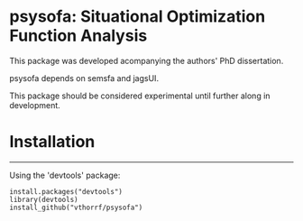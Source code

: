 psysofa: Situational Optimization Function Analysis
=============

This package was developed acompanying the authors' PhD dissertation.

psysofa depends on semsfa and jagsUI.

This package should be considered experimental until further along in development.

# Installation #
---

Using the 'devtools' package:

    install.packages("devtools")
    library(devtools)
    install_github("vthorrf/psysofa")


